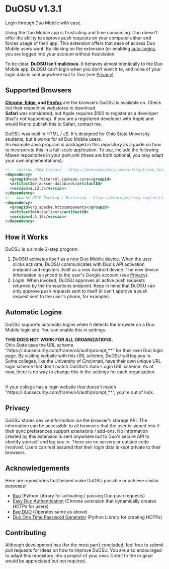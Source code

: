 # DuOSU v1.3.1
Login through Duo Mobile with ease.

Using the Duo Mobile app is frustrating and time consuming. Duo doesn't offer the ability to approve push requests on your computer either and forces usage of their app.
This extension offers that ease of access Duo Mobile users want. By clicking on the extension (or enabling [auto-logins](#automatic-logins), you are logged into your account without hesistation.

To be clear, **DuOSU isn't malicious.** It behaves almost identically to the Duo Mobile app. DuOSU can't login when you don't want it to, and none of your login data is sent anywhere but to Duo (see [Privacy](#privacy)).

Supported Browsers
------------------

**[Chrome, Edge](https://chrome.google.com/webstore/detail/duosu/bnfooenhhgcnhdkdjelgmmkpaemlnoek), and [Firefox](https://addons.mozilla.org/en-US/firefox/addon/duosu/)** are the browsers DuOSU is available on. Check out their respective webstores to download.<br>
**Safari** was considered, but Apple requires $100 to register as a developer (that's not happening). If you are a registered developer with Apple and would like to publish this to Safari, contact me.

DuOSU was built in HTML / JS. It's designed for Ohio State University students, but it works for all Duo Mobile users.<br>
An example Java program is packaged in this repository as a guide on how to incorporate this in a full-scale application. To use, include the following Maven repositories in your pom.xml (these are both optional, you may adapt your own implementations):

```xml
<!-- Jackson JSON Library - https://mvnrepository.com/artifact/com.fasterxml.jackson.core/jackson-core -->
<dependency>
  <groupId>com.fasterxml.jackson.core</groupId>
  <artifactId>jackson-databind</artifactId>
  <version>2.13.3</version>
</dependency>
<!-- Apache HTTP Sending / Receiving - https://mvnrepository.com/artifact/org.apache.httpcomponents/httpclient -->
<dependency>
  <groupId>org.apache.httpcomponents</groupId>
  <artifactId>httpclient</artifactId>
  <version>4.5.13</version>
</dependency>
```

How it Works
------------
DuOSU is a simple 2-step program:

1. DuOSU activates itself as a new Duo Mobile device. When the user clicks activate, DuOSU communicates with Duo's API activation endpoint and registers itself as a new Android device. The new device information is synced to the user's Google account (see [Privacy](#privacy)).
2. Login. When invoked, DuOSU approves all active push requests returned by the transactions endpoint. Keep in mind that DuOSU can only approve push requests sent to itself (it can't approve a push request sent to the user's phone, for example).

Automatic Logins
----------------
DuOSU supports automatic logins when it detects the browser on a Duo Mobile login site. You can enable this in settings.

**THIS DOES NOT WORK FOR ALL ORGANIZATIONS.**<br>
Ohio State uses the URL scheme "*https://*.duosecurity.com/frame/v4/auth/prompt_\**" for their own Duo login page. By visiting website with this URL scheme, DuOSU will log you in.<br>
Some colleges, like the University of Cincinnati, have their own unique URL login scheme that don't match DuOSU's Auto-Login URL scheme. As of now, there is no way to change this in the settings for each organization.<br><br>

If your college has a login website that doesn't match "*https://*.duosecurity.com/frame/v4/auth/prompt_\**", you're out of luck.

Privacy
-------
DuOSU stores device information via the browser's storage API. The information can be accessible to all browsers that the user is signed into if their sync preferences support extensions / add-ons.
No information created by this extension is sent anywhere but to Duo's secure API to identify yourself and log you in. There are no servers or outside code involved. Users can rest assured that their login data is kept private to their browsers.

Acknowledgements
----------------
Here are repositories that helped make DuOSU possible or achieve similar purposes:

- [Ruo](https://github.com/falsidge/ruo) (Python Library for activating / passing Duo push requests)
- [Easy Duo Authentication](https://github.com/SparkShen02/Easy-Duo-Authentication) (Chrome extension that dynamically creates HOTPs for users)
- [Bye DUO](https://github.com/yuchenliu15/bye-duo) (Operates same as above)
- [Duo One Time Password Generator](https://github.com/revalo/duo-bypass) (Python Library for creating HOTPs)

Contributing
------------
Although development has (for the most part) concluded, feel free to submit pull requests for ideas on how to improve DuOSU.
You are also encouraged to adapt this repository into a project of your own. Credit to the original would be appreciated but not required.
